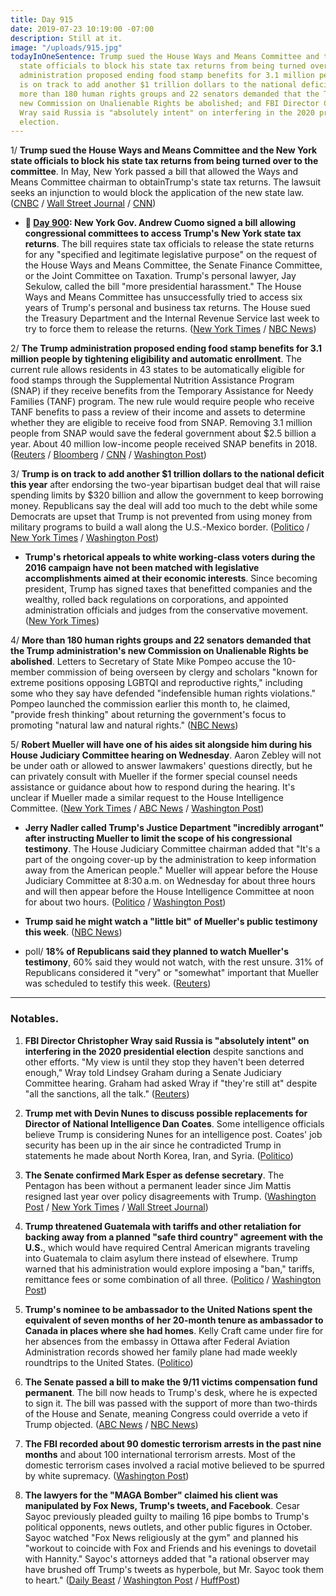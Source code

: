 ```yaml
---
title: Day 915
date: 2019-07-23 10:19:00 -07:00
description: Still at it.
image: "/uploads/915.jpg"
todayInOneSentence: Trump sued the House Ways and Means Committee and the New York
  state officials to block his state tax returns from being turned over; the Trump
  administration proposed ending food stamp benefits for 3.1 million people; Trump
  is on track to add another $1 trillion dollars to the national deficit this year;
  more than 180 human rights groups and 22 senators demanded that the Trump administration's
  new Commission on Unalienable Rights be abolished; and FBI Director Christopher
  Wray said Russia is "absolutely intent" on interfering in the 2020 presidential
  election.
---
```


1/ **Trump sued the House Ways and Means Committee and the New York state officials to block his state tax returns from being turned over to the committee**. In May, New York passed a bill that allowed the Ways and Means Committee chairman to obtainTrump's state tax returns. The lawsuit seeks an injunction to would block the application of the new state law. ([CNBC](https://www.cnbc.com/2019/07/23/trump-sues-house-ways-and-means-panel-to-block-disclosure-of-his-tax-returns.html) / [Wall Street Journal](https://www.wsj.com/articles/trump-sues-house-panel-new-york-officials-to-protect-his-state-tax-returns-11563907003) / [CNN](https://www.cnn.com/2019/07/23/politics/trump-sues-tax-returns/index.html))

* **📌 [Day 900](https://whatthefuckjusthappenedtoday.com/2019/07/08/day-900/#1-new-york-gov-andrew-cuomo-signed-a): New York Gov. Andrew Cuomo signed a bill allowing congressional committees to access Trump's New York state tax returns**. The bill requires state tax officials to release the state returns for any "specified and legitimate legislative purpose" on the request of the House Ways and Means Committee, the Senate Finance Committee, or the Joint Committee on Taxation. Trump's personal lawyer, Jay Sekulow, called the bill "more presidential harassment." The House Ways and Means Committee has unsuccessfully tried to access six years of Trump's personal and business tax returns. The House sued the Treasury Department and the Internal Revenue Service last week to try to force them to release the returns. ([New York Times](https://www.nytimes.com/2019/07/08/nyregion/trump-ny-taxes-cuomo.html) / [NBC News](https://www.nbcnews.com/politics/donald-trump/ny-gov-cuomo-signs-bill-allowing-congress-access-trump-s-n1027396))

2/ **The Trump administration proposed ending food stamp benefits for 3.1 million people by tightening eligibility and automatic enrollment**. The current rule allows residents in 43 states to be automatically eligible for food stamps through the Supplemental Nutrition Assistance Program (SNAP) if they receive benefits from the Temporary Assistance for Needy Families (TANF) program. The new rule would require people who receive TANF benefits to pass a review of their income and assets to determine whether they are eligible to receive food from SNAP. Removing 3.1 million people from SNAP would save the federal government about $2.5 billion a year. About 40 million low-income people received SNAP benefits in 2018. ([Reuters](https://www.reuters.com/article/us-usa-trump-foodstamps-idUSKCN1UI0AH) / [Bloomberg](https://www.bloomberg.com/news/articles/2019-07-23/trump-administration-moves-to-end-food-stamps-for-3-million) / [CNN](https://www.cnn.com/2019/07/23/politics/trump-snap-food-stamps/) / [Washington Post](https://www.washingtonpost.com/business/2019/07/23/usda-proposes-snap-change-that-would-push-million-americans-off-food-stamps/))

3/ **Trump is on track to add another $1 trillion dollars to the national deficit this year** after endorsing the two-year bipartisan budget deal that will raise spending limits by $320 billion and allow the government to keep borrowing money. Republicans say the deal will add too much to the debt while some Democrats are upset that Trump is not prevented from using money from military programs to build a wall along the U.S.-Mexico border. ([Politico](https://www.politico.com/story/2019/07/22/deficit-don-budget-red-ink-trump-1426696) / [New York Times](https://www.nytimes.com/2019/07/22/us/politics/budget-deal.html) / [Washington Post](https://www.washingtonpost.com/business/economy/trump-announces-support-for-two-year-bipartisan-budget-deal-that-boosts-spending-suspends-debt-limit/2019/07/22/94cf2172-acb6-11e9-8e77-03b30bc29f64_story.html))

* **Trump's rhetorical appeals to white working-class voters during the 2016 campaign have not been matched with legislative accomplishments aimed at their economic interests**. Since becoming president, Trump has signed taxes that benefitted companies and the wealthy, rolled back regulations on corporations, and appointed administration officials and judges from the conservative movement. ([New York Times](https://www.nytimes.com/2019/07/23/us/politics/trump-working-class.html))

4/ **More than 180 human rights groups and 22 senators demanded that the Trump administration's new Commission on Unalienable Rights be abolished**. Letters to Secretary of State Mike Pompeo accuse the 10-member commission of being overseen by clergy and scholars "known for extreme positions opposing LGBTQI and reproductive rights," including some who they say have defended "indefensible human rights violations." Pompeo launched the commission earlier this month to, he claimed, "provide fresh thinking" about returning the government's focus to promoting "natural law and natural rights." ([NBC News](https://www.nbcnews.com/politics/donald-trump/human-rights-groups-lead-chorus-alarm-over-new-trump-administration-n1032656))

5/ **Robert Mueller will have one of his aides sit alongside him during his House Judiciary Committee hearing on Wednesday**. Aaron Zebley will not be under oath or allowed to answer lawmakers' questions directly, but he can privately consult with Mueller if the former special counsel needs assistance or guidance about how to respond during the hearing. It's unclear if Mueller made a similar request to the House Intelligence Committee. ([New York Times](https://www.nytimes.com/2019/07/23/us/politics/mueller-zebley-witness-testimony.html) / [ABC News](https://abcnews.go.com/Politics/robert-mueller-asks-bring-chief-staff-congressional-testimony/story?id=64514467) / [Washington Post](https://www.washingtonpost.com/powerpost/mueller-seeks-to-have-top-deputy-testify-with-him-before-house-committee/2019/07/23/27c63b04-ad76-11e9-bc5c-e73b603e7f38_story.html))

* **Jerry Nadler called Trump's Justice Department "incredibly arrogant" after instructing Mueller to limit the scope of his congressional testimony**. The House Judiciary Committee chairman added that "It's a part of the ongoing cover-up by the administration to keep information away from the American people." Mueller will appear before the House Judiciary Committee at 8:30 a.m. on Wednesday for about three hours and will then appear before the House Intelligence Committee at noon for about two hours. ([Politico](https://www.politico.com/story/2019/07/23/nadler-doj-mueller-testimony-1426721) / [Washington Post](https://www.washingtonpost.com/national-security/mueller-will-submit-his-report-as-a-statement-for-the-record--and-hew-closely-to-it-in-testimony-spokesman-says/2019/07/22/7c08b978-acbb-11e9-a0c9-6d2d7818f3da_story.html))

* **Trump said he might watch a "little bit" of Mueller's public testimony this week**. ([NBC News](https://www.nbcnews.com/politics/donald-trump/trump-says-he-might-watch-little-bit-mueller-testimony-n1032471))

* poll/ **18% of Republicans said they planned to watch Mueller's testimony**, 60% said they would not watch, with the rest unsure. 31% of Republicans considered it "very" or "somewhat" important that Mueller was scheduled to testify this week. ([Reuters](https://www.reuters.com/article/us-usa-trump-mueller-poll/most-republicans-plan-to-tune-out-mueller-probe-reuters-ipsos-poll-idUSKCN1UI13H))

---

### Notables.

1. **FBI Director Christopher Wray said Russia is "absolutely intent" on interfering in the 2020 presidential election** despite sanctions and other efforts. "My view is until they stop they haven't been deterred enough," Wray told Lindsey Graham during a Senate Judiciary Committee hearing. Graham had asked Wray if "they're still at" despite "all the sanctions, all the talk." ([Reuters](https://www.reuters.com/article/us-usa-election-security-idUSKCN1UI1XW))

2. **Trump met with Devin Nunes to discuss possible replacements for Director of National Intelligence Dan Coates**. Some intelligence officials believe Trump is considering Nunes for an intelligence post. Coates' job security has been up in the air since he contradicted Trump in statements he made about North Korea, Iran, and Syria. ([Politico](https://www.politico.com/story/2019/07/22/trump-nunes-intelligence-chiefs-1426698))

3. **The Senate confirmed Mark Esper as defense secretary**. The Pentagon has been without a permanent leader since Jim Mattis resigned last year over policy disagreements with Trump. ([Washington Post](https://www.washingtonpost.com/national-security/senate-votes-to-confirm-mark-esper-as-defense-secretary/2019/07/23/694b18a0-acb4-11e9-a0c9-6d2d7818f3da_story.html) / [New York Times](https://www.nytimes.com/2019/07/23/us/politics/mark-esper-secretary-defense.html) / [Wall Street Journal](https://www.wsj.com/articles/mark-esper-secures-enough-senate-votes-to-be-defense-secretary-11563899034))

4. **Trump threatened Guatemala with tariffs and other retaliation for backing away from a planned "safe third country" agreement with the U.S.**, which would have required Central American migrants traveling into Guatemala to claim asylum there instead of elsewhere. Trump warned that his administration would explore imposing a "ban," tariffs, remittance fees or some combination of all three. ([Politico](https://www.politico.com/story/2019/07/23/trump-guatemala-retaliation-immigration-deal-1426722) / [Washington Post](https://www.washingtonpost.com/politics/trump-threatens-guatemala-over-delay-in-safe-third-country-asylum-deal/2019/07/23/cc22417e-ad45-11e9-bc5c-e73b603e7f38_story.html))

5. **Trump's nominee to be ambassador to the United Nations spent the equivalent of seven months of her 20-month tenure as ambassador to Canada in places where she had homes**. Kelly Craft came under fire for her absences from the embassy in Ottawa after Federal Aviation Administration records showed her family plane had made weekly roundtrips to the United States. ([Politico](https://www.politico.com/story/2019/07/22/kelly-craft-ambassador-canada-absence-1426702))

6. **The Senate passed a bill to make the 9/11 victims compensation fund permanent**. The bill now heads to Trump's desk, where he is expected to sign it. The bill was passed with the support of more than two-thirds of the House and Senate, meaning Congress could override a veto if Trump objected. ([ABC News](https://abcnews.go.com/Politics/senate-votes-make-911-victims-fund-permanent-responders/story?id=64509545) / [NBC News](https://www.nbcnews.com/politics/congress/senate-vote-9-11-first-responders-bill-tuesday-n1032831))

7. **The FBI recorded about 90 domestic terrorism arrests in the past nine months** and about 100 international terrorism arrests. Most of the domestic terrorism cases involved a racial motive believed to be spurred by white supremacy. ([Washington Post](https://www.washingtonpost.com/national-security/wray-says-fbi-has-recorded-about-100-domestic-terrorism-arrests-in-fiscal-2019-and-most-investigations-involve-white-supremacy/2019/07/23/600d49a6-aca1-11e9-bc5c-e73b603e7f38_story.html))

8. **The lawyers for the "MAGA Bomber" claimed his client was manipulated by Fox News, Trump's tweets, and Facebook**. Cesar Sayoc previously pleaded guilty to mailing 16 pipe bombs to Trump's political opponents, news outlets, and other public figures in October. Sayoc watched "Fox News religiously at the gym" and planned his "workout to coincide with Fox and Friends and his evenings to dovetail with Hannity." Sayoc's attorneys added that "a rational observer may have brushed off Trump's tweets as hyperbole, but Mr. Sayoc took them to heart." ([Daily Beast](https://www.thedailybeast.com/maga-bomber-cesar-sayocs-lawyers-blame-trump-sean-hannity-for-his-radicalization) / [Washington Post](https://www.washingtonpost.com/opinions/2019/07/23/fox-news-helped-radicalize-domestic-terrorist-cesar-sayoc-say-his-lawyers/) / [HuffPost](https://www.huffpost.com/entry/cesar-sayoc-trump-bombing_n_5d3635b1e4b004b6adb48758?zyn))